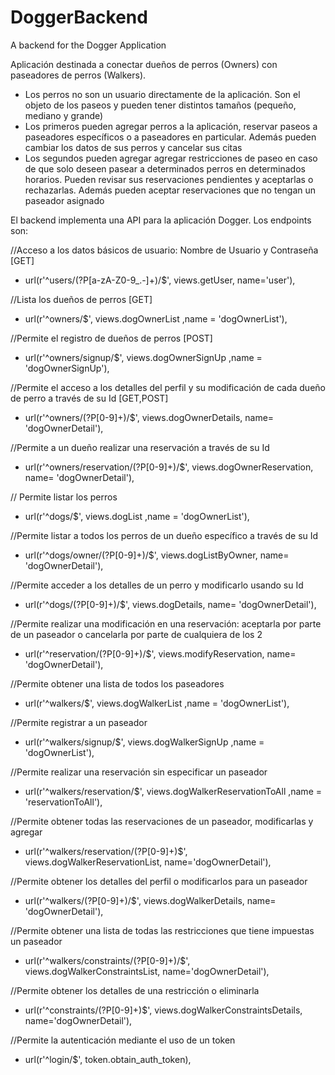 # DoggerBackend
A backend for the Dogger Application

Aplicación destinada a conectar dueños de perros (Owners) con paseadores de perros (Walkers).
* Los perros no son un usuario directamente de la aplicación. Son el objeto de los paseos y pueden tener distintos tamaños (pequeño, mediano y grande)
* Los primeros pueden agregar perros a la aplicación, reservar paseos a paseadores específicos o a paseadores en particular. Además pueden cambiar los datos de sus perros y cancelar sus citas
* Los segundos pueden agregar agregar restricciones de paseo en caso de que solo deseen pasear a determinados perros en determinados horarios. Pueden revisar sus reservaciones pendientes y aceptarlas o rechazarlas. Además pueden aceptar reservaciones que no tengan un paseador asignado

El backend implementa una API para la aplicación Dogger. Los endpoints son:

//Acceso a los datos básicos de usuario: Nombre de Usuario y Contraseña [GET]
* url(r'^users/(?P<name>[a-zA-Z0-9_.-]+)/$', views.getUser, name='user'),

//Lista los dueños de perros [GET]
* url(r'^owners/$', views.dogOwnerList ,name = 'dogOwnerList'),

//Permite el registro de dueños de perros [POST]
* url(r'^owners/signup/$', views.dogOwnerSignUp ,name = 'dogOwnerSignUp'),

//Permite el acceso a los detalles del perfil y su modificación de cada dueño de perro a través de su Id [GET,POST]
* url(r'^owners/(?P<ownerId>[0-9]+)/$', views.dogOwnerDetails, name= 'dogOwnerDetail'),

//Permite a un dueño realizar una reservación a través de su Id
* url(r'^owners/reservation/(?P<ownerId>[0-9]+)/$', views.dogOwnerReservation, name= 'dogOwnerDetail'),

// Permite listar los perros
* url(r'^dogs/$', views.dogList ,name = 'dogOwnerList'),

//Permite listar a todos los perros de un dueño específico a través de su Id
* url(r'^dogs/owner/(?P<ownerId>[0-9]+)/$', views.dogListByOwner, name= 'dogOwnerDetail'),

//Permite acceder a los detalles de un perro y modificarlo usando su Id
* url(r'^dogs/(?P<dogId>[0-9]+)/$', views.dogDetails, name= 'dogOwnerDetail'),

//Permite realizar una modificación en una reservación: aceptarla por parte de un paseador o cancelarla por parte de cualquiera de los 2
* url(r'^reservation/(?P<reservationId>[0-9]+)/$', views.modifyReservation, name= 'dogOwnerDetail'),

//Permite obtener una lista de todos los paseadores
* url(r'^walkers/$', views.dogWalkerList ,name = 'dogOwnerList'),

//Permite registrar a un paseador
* url(r'^walkers/signup/$', views.dogWalkerSignUp ,name = 'dogOwnerList'),

//Permite realizar una reservación sin especificar un paseador
* url(r'^walkers/reservation/$', views.dogWalkerReservationToAll ,name = 'reservationToAll'),

//Permite obtener todas las reservaciones de un paseador, modificarlas y agregar
* url(r'^walkers/reservation/(?P<walkerId>[0-9]+)$', views.dogWalkerReservationList, name='dogOwnerDetail'),

//Permite obtener los detalles del perfil o modificarlos para un paseador
* url(r'^walkers/(?P<walkerId>[0-9]+)/$', views.dogWalkerDetails, name= 'dogOwnerDetail'),

//Permite obtener una lista de todas las restricciones que tiene impuestas un paseador
* url(r'^walkers/constraints/(?P<walkerId>[0-9]+)/$', views.dogWalkerConstraintsList, name='dogOwnerDetail'),

//Permite obtener los detalles de una restricción o eliminarla
* url(r'^constraints/(?P<constraintId>[0-9]+)$', views.dogWalkerConstraintsDetails, name='dogOwnerDetail'),

//Permite la autenticación mediante el uso de un token 
* url(r'^login/$', token.obtain_auth_token),
